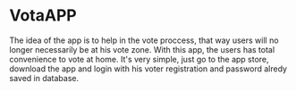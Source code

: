 # VotaAPP

The idea of the app is to help in the vote proccess, that way users will no longer necessarily be at his vote zone. With this app,
the users has total convenience to vote at home. It's very simple, just go to the app store, download the app and login with his 
voter registration and password alredy saved in database. 

